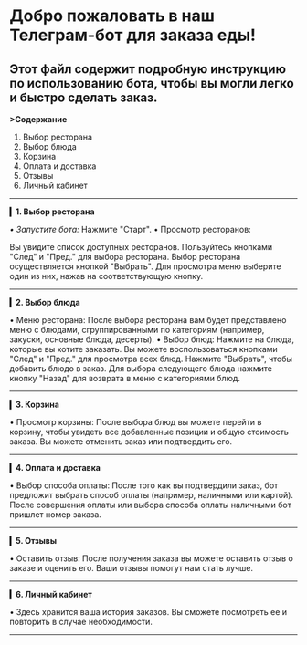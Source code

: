 # Добро пожаловать в наш Телеграм-бот для заказа еды!
## Этот файл содержит подробную инструкцию по использованию бота, чтобы вы могли легко и быстро сделать заказ.

__>Содержание__

  1. Выбор ресторана
  2. Выбор блюда
  3. Корзина
  4. Оплата и доставка
  5. Отзывы
  6. Личный кабинет
---
__▎1. Выбор ресторана__

_• Запустите бота:_
Нажмите "Старт".
• Просмотр ресторанов:


  Вы увидите список доступных ресторанов. Пользуйтесь кнопками "След" и "Пред." для выбора ресторана. Выбор ресторана осуществляется кнопкой "Выбрать". Для просмотра меню выберите один из них, нажав на соответствующую кнопку.
___
__▎2. Выбор блюда__

• Меню ресторана: После выбора ресторана вам будет представлено меню с блюдами, сгруппированными по категориям (например, закуски, основные блюда, десерты).
• Выбор блюд: Нажмите на блюда, которые вы хотите заказать. Вы можете воспользоваться кнопками "След" и "Пред." для просмотра всех блюд. Нажмите "Выбрать", чтобы добавить блюдо в заказ. Для выбора следующего блюда нажмите кнопку "Назад" для возврата в меню с категориями блюд.
___
__▎3. Корзина__

• Просмотр корзины: После выбора блюд вы можете перейти в корзину, чтобы увидеть все добавленные позиции и общую стоимость заказа. Вы можете отменить заказ или подтвердить его.
___
__▎4. Оплата и доставка__

• Выбор способа оплаты: После того как вы подтвердили заказ, бот предложит выбрать способ оплаты (например, наличными или картой). После совершения оплаты или выбора способа оплаты наличными бот пришлет номер заказа.
___
__▎5. Отзывы__

• Оставить отзыв: После получения заказа вы можете оставить отзыв о заказе и оценить его. Ваши отзывы помогут нам стать лучше.
___
__▎6. Личный кабинет__

• Здесь хранится ваша история заказов. Вы сможете посмотреть ее и повторить в случае необходимости.
___
